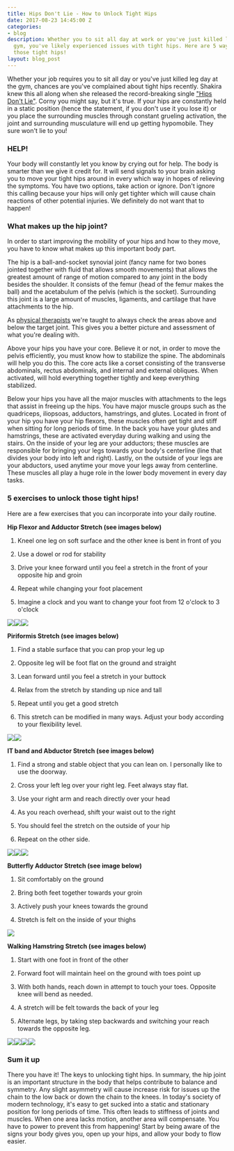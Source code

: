 ```yaml
---
title: Hips Don't Lie - How to Unlock Tight Hips
date: 2017-08-23 14:45:00 Z
categories:
- blog
description: Whether you to sit all day at work or you've just killed leg day at the
  gym, you've likely experienced issues with tight hips. Here are 5 ways to unlock
  those tight hips!
layout: blog_post
---
```


Whether your job requires you to sit all day or you've just killed leg day at the gym, chances are you've complained about tight hips recently. Shakira knew this all along when she released the record-breaking single ["Hips Don't Lie"](https://www.youtube.com/watch?v=DUT5rEU6pqM). Corny you might say, but it's true. If your hips are constantly held in a static position (hence the statement, if you don't use it you lose it) or you place the surrounding muscles through constant grueling activation, the joint and surrounding musculature will end up getting hypomobile. They sure won't lie to you!

### HELP!

Your body will constantly let you know by crying out for help. The body is smarter than we give it credit for. It will send signals to your brain asking you to move your tight hips around in every which way in hopes of relieving the symptoms. You have two options, take action or ignore. Don't ignore this calling because your hips will only get tighter which will cause chain reactions of other potential injuries. We definitely do not want that to happen!

### What makes up the hip joint?

In order to start improving the mobility of your hips and how to they move, you have to know what makes up this important body part.

The hip is a ball-and-socket synovial joint (fancy name for two bones jointed together with fluid that allows smooth movements) that allows the greatest amount of range of motion compared to any joint in the body besides the shoulder.  It consists of the femur (head of the femur makes the ball) and the acetabulum of the pelvis (which is the socket). Surrounding this joint is a large amount of muscles, ligaments, and cartilage that have attachments to the hip.

As [physical therapists](/#team) we're taught to always check the areas above and below the target joint. This gives you a better picture and assessment of what you're dealing with.

Above your hips you have your core. Believe it or not, in order to move the pelvis efficiently, you must know how to stabilize the spine. The abdominals will help you do this. The core acts like a corset consisting of the transverse abdominals, rectus abdominals, and internal and external obliques. When activated, will hold everything together tightly and keep everything stabilized.

Below your hips you have all the major muscles with attachments to the legs that assist in freeing up the hips.  You have major muscle groups such as the quadriceps, iliopsoas, adductors, hamstrings, and glutes. Located in front of your hip you have your hip flexors, these muscles often get tight and stiff when sitting for long periods of time. In the back you have your glutes and hamstrings, these are activated everyday during walking and using the stairs. On the inside of your leg are your adductors; these muscles are responsible for bringing your legs towards your body's centerline (line that divides your body into left and right). Lastly, on the outside of your legs are your abductors, used anytime your move your legs away from centerline. These muscles all play a huge role in the lower body movement in every day tasks.

### 5 exercises to unlock those tight hips!

Here are a few exercises that you can incorporate into your daily routine.

**Hip Flexor and Adductor Stretch (see images below)**

1. Kneel one leg on soft surface and the other knee is bent in front of you

2. Use a dowel or rod for stability

3. Drive your knee forward until you feel a stretch in the front of your opposite hip and groin

4. Repeat while changing your foot placement

5. Imagine a clock and you want to change your foot from 12 o'clock to 3 o'clock

**![](https://lh6.googleusercontent.com/NL59a8n-ab7weCd0g5onzlyETyheVnfeQItMORSmrJIfsyznptmYvBPOYESzCiY14b4b61rxDQ4KmXTtcDN_RQE--yQl4nv8xrYwahp_jBIgSKNqJgr9f5kfPl8wIWdmR_ZhruYSKumagP8egQ)![](https://lh5.googleusercontent.com/IO8DSU4cWJ_t6d7kcWtaErvNluNItkaS7mpLakQZMQqTzM0gkmzS5ijOvWF4rBaI1B2L0q4XaQjypW1JmIQ314MhxbYkn8iqCoT5Fj7mIcc6xeG6zkYF7XmHrYaLQXoKI0ZrT1oCsMOGq9JYeQ)![](https://lh4.googleusercontent.com/JT_Qp-bbCbNX5HF5wzQi7xqcHS4gcYN902DcMdwdfWlWWVATs9z5Lij7qCjzgbLVTuS9gpeg5SuSEPG9Tu9_p-lN9UvJpFW_6yxx_yol9oz7X0kUxzRr8Fh3BETSXn8c08ZGArDkcl_Wbzimqg)**

**Piriformis Stretch (see images below)**

1. Find a stable surface that you can prop your leg up

2. Opposite leg will be foot flat on the ground and straight

3. Lean forward until you feel a stretch in your buttock

4. Relax from the stretch by standing up nice and tall

5. Repeat until you get a good stretch

6. This stretch can be modified in many ways. Adjust your body according to your flexibility level.

**![](https://lh4.googleusercontent.com/AJpPlSRxaZJJWWsdXnmsx5PRu2TyLzs_bQyifSN7hSYIMhpx7bJ-fteZCMgI8DzQrXxWmYRI_RDnnNdWej4Ou_7x11Fq9xVMe63382hYLksWH9ZOEHBIgM6SIFxdNzbLRA7te_EGJIfLgnKqnQ)![](https://lh4.googleusercontent.com/qhHZ82BcjaYYebW-tZeL2SF7vROGZgp7WuxFY_yMPG2lh3ANWVNw3pfW8p7L-6ra7hy2GeoB9bfRDNAKn2SwunAjl2qCKiNn3AmLGZ-OZ0lEFG_7MR3t96azavhF9lPycRf2nDVy8TzXr35OXw)**

**IT band and Abductor Stretch (see images below)**

1. Find a strong and stable object that you can lean on. I personally like to use the doorway.

2. Cross your left leg over your right leg. Feet always stay flat.

3. Use your right arm and reach directly over your head

4. As you reach overhead, shift your waist out to the right

5. You should feel the stretch on the outside of your hip

6. Repeat on the other side.

**![](https://lh4.googleusercontent.com/SfY-H7eNhdA7ImdC1dTv8wTLnVCz9V549m4TjgPgHknLtmEtV-_ZHhebrqEzBalDboaVOIR73llWJzglnSWzE1rhtPWHP_x7CrkySsj5lUWQeCPIwio6S_kguccC1CN8DENUIoC2Yc8ajqaKtQ)![](https://lh5.googleusercontent.com/5z08oQoiSfsfQrbCF2oE8QUJiYC52fXORZA7cRQsdQ5BmsaRzn4FxErHOgrpuotw0P_2x3sgPZBDOKHQOyK7aCPWTIjINkfwdhlGQuopkj_WlwdYoN0PC8SlCbfg8mc_Rz_x4Hod0F7kxQdACg)![](https://lh4.googleusercontent.com/oHxwMMDZ4nhI3_12amsw7bukQ0B1XGoERW4r7lvuoKxDkrLZbvSYzl2ubExp0yEuk-HbNmf4H2VNOVXvhAVKVLJAO0RLxhlt4MTQCXr4wt2CvL7DglHBTow85q9YCnRwn5wd3Z46plXmxAH0oA)**

**Butterfly Adductor Stretch (see image below)**

1. Sit comfortably on the ground

2. Bring both feet together towards your groin

3. Actively push your knees towards the ground

4. Stretch is felt on the inside of your thighs

**![](https://lh5.googleusercontent.com/OnB9uBnzWXlgD4a2v5eCU4xpqGBbzehPU5i6LuKExZE5LPpnDt7X1L9sgyCiYV84n5v3CfcUjx9encvfOanzmStTNlIb0U2hF_QIUdBbtEzpxUeGW-UIkhN6K70F8c9ZSRRdg3n-K5SvWiQ_Xg)**

**Walking Hamstring Stretch (see images below)**

1. Start with one foot in front of the other

2. Forward foot will maintain heel on the ground with toes point up

3. With both hands, reach down in attempt to touch your toes. Opposite knee will bend as needed.

4. A stretch will be felt towards the back of your leg

5. Alternate legs, by taking step backwards and switching your reach towards the opposite leg.

**![](https://lh6.googleusercontent.com/CPpOMSvayZ8eaEmo_GcelDo3qczDLDb2eBmVlD7wBjfz4Q6MDQGb4tJLV5hSdxyxFF5-96oQmfjid1iPZjWHFJCLowzK6xOpk3zeTi9Hp0-4U_GS3IIr_Qoe1ALqH_JpKIWx-5tj9roEQ-8AOQ)![](https://lh3.googleusercontent.com/ULk-57SJEJEy8_0OOV3H-fLB-oLG7X06R0I7B2ewJPpSbxQ7OcDF-vJeE0BVRPx1p-kP5I5bt8azsnL7c5kx1PHxeAIPD-rpNnsj8shTllJatm1Q--TNrN7B-EBN1lZz4qn3IEJBvW1fnCPCbQ)![](https://lh5.googleusercontent.com/Yat5rgm2jjnmF-4IGSKGxO-wj_ElenueG-Ynd1JYVJjWaKcgxjAY_evtz0LNoMLe6BXOvvOaBcn-f3FYFvouwswW6oozAnsvoj0FdBLcG4FxIUjIMO8ItrL-oINhrttVml6dXLNImCEiD2E0fg)![](https://lh6.googleusercontent.com/A6ZGbZTxcscScVbTsANVxmpbHj2xI9jUZkiOlmpMcMyu29L8FvCQ_RRsSDEEgBnHU0X3BcY2bDo7KL7ZmToLX030G54ZTeJxMZSNV5wQkalDe2iSYPSBXJph4EJqu0RQ10Sd76ZNkXw8Dh9bsw)**

### Sum it up

There you have it! The keys to unlocking tight hips. In summary, the hip joint is an important structure in the body that helps contribute to balance and symmetry. Any slight asymmetry will cause increase risk for issues up the chain to the low back or down the chain to the knees. In today's society of modern technology, it's easy to get sucked into a static and stationary position for long periods of time. This often leads to stiffness of joints and muscles. When one area lacks motion, another area will compensate. You have to power to prevent this from happening! Start by being aware of the signs your body gives you, open up your hips, and allow your body to flow easier.